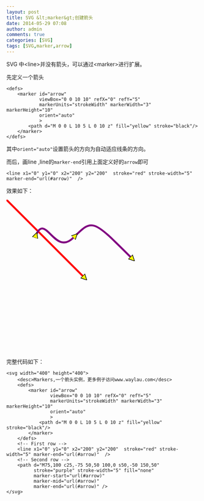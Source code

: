 ```yaml
---
layout: post
title: SVG &lt;marker&gt;创建箭头
date: 2014-05-29 07:08
author: admin
comments: true
categories: [SVG]
tags: [SVG,marker,arrow]
---
```

 
SVG 中&lt;line&gt;并没有箭头，可以通过&lt;marker&gt;进行扩展。

先定义一个箭头

    <defs>
        <marker id="arrow"
                viewBox="0 0 10 10" refX="0" refY="5"
                markerUnits="strokeWidth" markerWidth="3" markerHeight="10"
                orient="auto"
                >
            <path d="M 0 0 L 10 5 L 0 10 z" fill="yellow" stroke="black"/>
        </marker>
    </defs>

其中`orient="auto"`设置箭头的方向为自动适应线条的方向。

而后，画line ,line的`marker-end`引用上面定义好的`arrow`即可

    <line x1="0" y1="0" x2="200" y2="200"  stroke="red" stroke-width="5" marker-end="url(#arrow)"  />
效果如下：

<svg width="400" height="400">
<desc>Markers,一个箭头实例，更多例子访问www.waylau.com</desc>
<defs>
<marker id="arrow"
viewBox="0 0 10 10" refX="0" refY="5"
markerUnits="strokeWidth" markerWidth="3" markerHeight="10"
orient="auto"
>
<path d="M 0 0 L 10 5 L 0 10 z" fill="yellow" stroke="black"/>
</marker>
</defs>

<line x1="0" y1="0" x2="200" y2="200"  stroke="red" stroke-width="5" marker-end="url(#arrow)"  />
<path d="M75,100 c25,-75 50,50 100,0 s50,-50 150,50"
  stroke="purple" stroke-width="5" fill="none"
  marker-start="url(#arrow)"
  marker-mid="url(#arrow)"
  marker-end="url(#arrow)" />
</svg>

完整代码如下：
	
	<svg width="400" height="400">
	    <desc>Markers,一个箭头实例，更多例子访问www.waylau.com</desc>
	    <defs>
	        <marker id="arrow"
	                viewBox="0 0 10 10" refX="0" refY="5"
	                markerUnits="strokeWidth" markerWidth="3" markerHeight="10"
	                orient="auto"
	                >
	            <path d="M 0 0 L 10 5 L 0 10 z" fill="yellow" stroke="black"/>
	        </marker>
	    </defs>
	    <!-- First row -->
	    <line x1="0" y1="0" x2="200" y2="200"  stroke="red" stroke-width="5" marker-end="url(#arrow)"  />
	    <!-- Second row -->
	    <path d="M75,100 c25,-75 50,50 100,0 s50,-50 150,50"
	          stroke="purple" stroke-width="5" fill="none"
	          marker-start="url(#arrow)"
	          marker-mid="url(#arrow)"
	          marker-end="url(#arrow)" />
	</svg>
